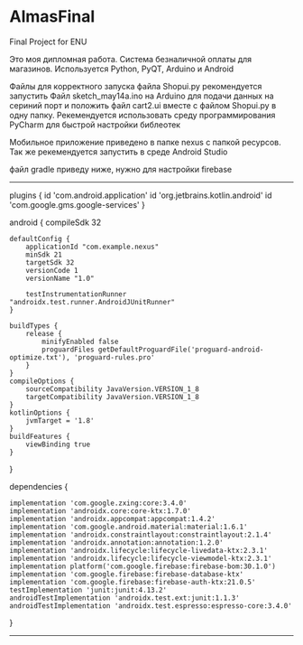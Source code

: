 # AlmasFinal
Final Project for ENU

Это моя дипломная работа. Система безналичной оплаты для магазинов. Используется Python, PyQT, Arduino и Android

Файлы для корректного запуска файла Shopui.py рекомендуется запустить Файл sketch_may14a.ino на Arduino для подачи данных на сериний порт и
положить файл cart2.ui вместе с файлом Shopui.py в одну папку. Рекемендуется использовать среду программирования PyCharm для быстрой настройки библеотек

Мобильное приложение приведено в папке nexus с папкой ресурсов. Так же рекемендуется запустить в среде Android Studio

файл gradle приведу ниже, нужно для настройки firebase


****************************************************************************************************
plugins {
    id 'com.android.application'
    id 'org.jetbrains.kotlin.android'
    id 'com.google.gms.google-services'
}

android {
    compileSdk 32

    defaultConfig {
        applicationId "com.example.nexus"
        minSdk 21
        targetSdk 32
        versionCode 1
        versionName "1.0"

        testInstrumentationRunner "androidx.test.runner.AndroidJUnitRunner"
    }

    buildTypes {
        release {
            minifyEnabled false
            proguardFiles getDefaultProguardFile('proguard-android-optimize.txt'), 'proguard-rules.pro'
        }
    }
    compileOptions {
        sourceCompatibility JavaVersion.VERSION_1_8
        targetCompatibility JavaVersion.VERSION_1_8
    }
    kotlinOptions {
        jvmTarget = '1.8'
    }
    buildFeatures {
        viewBinding true
    }
}

dependencies {


    implementation 'com.google.zxing:core:3.4.0'
    implementation 'androidx.core:core-ktx:1.7.0'
    implementation 'androidx.appcompat:appcompat:1.4.2'
    implementation 'com.google.android.material:material:1.6.1'
    implementation 'androidx.constraintlayout:constraintlayout:2.1.4'
    implementation 'androidx.annotation:annotation:1.2.0'
    implementation 'androidx.lifecycle:lifecycle-livedata-ktx:2.3.1'
    implementation 'androidx.lifecycle:lifecycle-viewmodel-ktx:2.3.1'
    implementation platform('com.google.firebase:firebase-bom:30.1.0')
    implementation 'com.google.firebase:firebase-database-ktx'
    implementation 'com.google.firebase:firebase-auth-ktx:21.0.5'
    testImplementation 'junit:junit:4.13.2'
    androidTestImplementation 'androidx.test.ext:junit:1.1.3'
    androidTestImplementation 'androidx.test.espresso:espresso-core:3.4.0'

}
****************************************************************************************************

